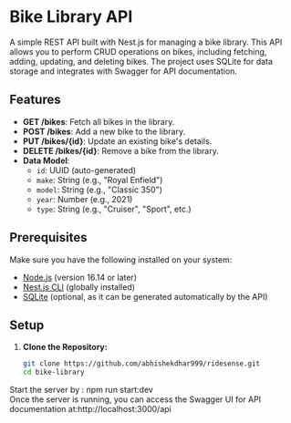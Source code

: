 # Bike Library API

A simple REST API built with Nest.js for managing a bike library. This API allows you to perform CRUD operations on bikes, including fetching, adding, updating, and deleting bikes. The project uses SQLite for data storage and integrates with Swagger for API documentation.

## Features

- **GET /bikes**: Fetch all bikes in the library.
- **POST /bikes**: Add a new bike to the library.
- **PUT /bikes/{id}**: Update an existing bike's details.
- **DELETE /bikes/{id}**: Remove a bike from the library.
- **Data Model**:
  - `id`: UUID (auto-generated)
  - `make`: String (e.g., "Royal Enfield")
  - `model`: String (e.g., "Classic 350")
  - `year`: Number (e.g., 2021)
  - `type`: String (e.g., "Cruiser", "Sport", etc.)

## Prerequisites

Make sure you have the following installed on your system:

- [Node.js](https://nodejs.org/) (version 16.14 or later)
- [Nest.js CLI](https://docs.nestjs.com/cli/overview) (globally installed)
- [SQLite](https://www.sqlite.org/download.html) (optional, as it can be generated automatically by the API)

## Setup

1. **Clone the Repository:**

   ```bash
   git clone https://github.com/abhishekdhar999/ridesense.git
   cd bike-library
Start the server by : npm run start:dev <br/>
Once the server is running, you can access the Swagger UI for API documentation at:http://localhost:3000/api
